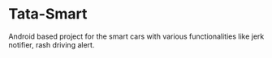 # Tata-Smart
Android based project for the smart cars with various functionalities like jerk notifier, rash driving alert.
